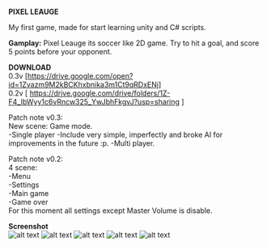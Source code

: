 **PIXEL LEAUGE**

My first game, made for start learning unity and C# scripts.

**Gamplay:**
Pixel Leauge its soccer like 2D game.
Try to hit a goal, and score 5 points before your opponent.

**DOWNLOAD** <br>
0.3v [https://drive.google.com/open?id=1Zvazm9M2kBCKhxbnika3m1Ct9qRDxENj] <br>
0.2v [ https://drive.google.com/drive/folders/1Z-F4_IbWyy1c6vRncw325_YwJbhFkgvJ?usp=sharing ]

Patch note v0.3:<br>
New scene: Game mode.<br>
-Single player -Include very simple, imperfectly and broke AI for improvements in the future :p.
-Multi player.

Patch note v0.2:<br>
4 scene:<br>
-Menu<br>
-Settings<br>
-Main game<br>
-Game over<br>
For this moment all settings except Master Volume is disable.<br>

**Screenshot**<br>
![alt text](https://i.imgur.com/LQfDHJs.png)
![alt text](https://i.imgur.com/nhUlEBi.png)
![alt text](https://i.imgur.com/rjGlC6W.png)
![alt text](https://i.imgur.com/mQhzeh5.png)
![alt text](https://i.imgur.com/XOsQA5i.png)
